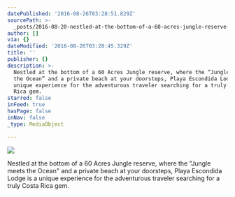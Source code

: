 ```yaml
---
datePublished: '2016-08-26T03:28:51.829Z'
sourcePath: >-
  _posts/2016-08-20-nestled-at-the-bottom-of-a-60-acres-jungle-reserve-where-th.md
author: []
via: {}
dateModified: '2016-08-26T03:28:45.329Z'
title: ''
publisher: {}
description: >-
  Nestled at the bottom of a 60 Acres Jungle reserve, where the “Jungle meets
  the Ocean” and a private beach at your doorsteps, Playa Escondida Lodge is a
  unique experience for the adventurous traveler searching for a truly Costa
  Rica gem.
starred: false
inFeed: true
hasPage: false
inNav: false
_type: MediaObject

---
```

![](https://the-grid-user-content.s3-us-west-2.amazonaws.com/c0017117-4747-4c93-ad70-1bfcde96bfe5.jpg)

Nestled at the bottom of a 60 Acres Jungle reserve, where the "Jungle meets the Ocean" and a private beach at your doorsteps, Playa Escondida Lodge is a unique experience for the adventurous traveler searching for a truly Costa Rica gem.